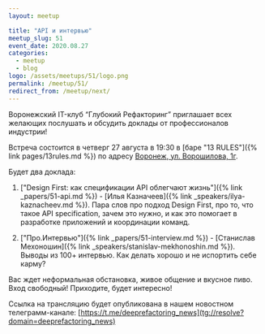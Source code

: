 ```yaml
---
layout: meetup

title: "API и интервью"
meetup_slug: 51
event_date: 2020.08.27
categories:
  - meetup
  - blog
logo: /assets/meetups/51/logo.png
permalink: /meetup/51/
redirect_from: /meetup/next/
---
```


Воронежский IT-клуб “Глубокий Рефакторинг” приглашает всех желающих послушать и
обсудить доклады от профессионалов индустрии!

Встреча состоится в четверг 27 августа в 19:30 в [баре "13 RULES"]({% link
pages/13rules.md %}) по адресу [Воронеж, ул. Ворошилова,
1г](https://go.2gis.com/6mn3t).

Будет два доклада:

1. ["Design First: как спецификации API облегчают жизнь"]({% link
   _papers/51-api.md %}) - [Илья Казначеев]({% link _speakers/ilya-kaznacheev.md
   %}). Пара слов про подход Design First, про то, что такое API specification,
   зачем это нужно, и как это помогает в разработке приложений и координации
   команд.

2. ["Про.Интервью"]({% link _papers/51-interview.md %}) - [Станислав
   Мехоношин]({% link _speakers/stanislav-mekhonoshin.md %}). Выводы из 100+
   интервью. Как делать хорошо и не испортить себе карму?

Вас ждет неформальная обстановка, живое общение и вкусное пиво. Вход свободный!
Приходите, будет интересно!

Ссылка на трансляцию будет опубликована в нашем новостном телеграмм-канале:
[https://t.me/deeprefactoring_news](tg://resolve?domain=deeprefactoring_news)
